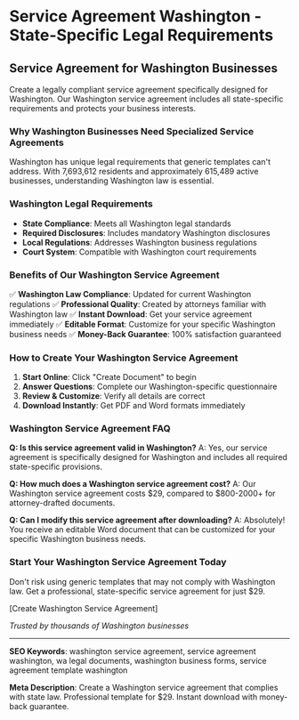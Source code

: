 # Service Agreement Washington - State-Specific Legal Requirements

## Service Agreement for Washington Businesses

Create a legally compliant service agreement specifically designed for Washington. Our Washington service agreement includes all state-specific requirements and protects your business interests.

### Why Washington Businesses Need Specialized Service Agreements

Washington has unique legal requirements that generic templates can't address. With 7,693,612 residents and approximately 615,489 active businesses, understanding Washington law is essential.

### Washington Legal Requirements

- **State Compliance**: Meets all Washington legal standards
- **Required Disclosures**: Includes mandatory Washington disclosures
- **Local Regulations**: Addresses Washington business regulations
- **Court System**: Compatible with Washington court requirements

### Benefits of Our Washington Service Agreement

✅ **Washington Law Compliance**: Updated for current Washington regulations
✅ **Professional Quality**: Created by attorneys familiar with Washington law
✅ **Instant Download**: Get your service agreement immediately
✅ **Editable Format**: Customize for your specific Washington business needs
✅ **Money-Back Guarantee**: 100% satisfaction guaranteed

### How to Create Your Washington Service Agreement

1. **Start Online**: Click "Create Document" to begin
2. **Answer Questions**: Complete our Washington-specific questionnaire
3. **Review & Customize**: Verify all details are correct
4. **Download Instantly**: Get PDF and Word formats immediately

### Washington Service Agreement FAQ

**Q: Is this service agreement valid in Washington?**
A: Yes, our service agreement is specifically designed for Washington and includes all required state-specific provisions.

**Q: How much does a Washington service agreement cost?**
A: Our Washington service agreement costs $29, compared to $800-2000+ for attorney-drafted documents.

**Q: Can I modify this service agreement after downloading?**
A: Absolutely! You receive an editable Word document that can be customized for your specific Washington business needs.

### Start Your Washington Service Agreement Today

Don't risk using generic templates that may not comply with Washington law. Get a professional, state-specific service agreement for just $29.

[Create Washington Service Agreement]

_Trusted by thousands of Washington businesses_

---

**SEO Keywords**: washington service agreement, service agreement washington, wa legal documents, washington business forms, service agreement template washington

**Meta Description**: Create a Washington service agreement that complies with state law. Professional template for $29. Instant download with money-back guarantee.
